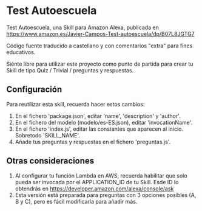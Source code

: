 # Test Autoescuela
Test Autoescuela, una Skill para Amazon Alexa, publicada en https://www.amazon.es/Javier-Campos-Test-autoescuela/dp/B07L8JGTG7

Código fuente traducido a castellano y con comentarios "extra" para fines educativos.

Siénte libre para utilizar este proyecto como punto de partida para crear tu Skill de tipo Quiz / Trivial / preguntas y respuestas.

## Configuración
Para reutilizar esta skill, recuerda hacer estos cambios:
1. En el fichero 'package.json', editar 'name', 'description' y 'author'.
2. En el fichero del modelo (modelo/es-ES.json), editar 'invocationName'.
3. En el fichero 'index.js', editar las constantes que aparecen al inicio. Sobretodo 'SKILL_NAME'.
4. Añade tus preguntas y respuestas en el fichero 'preguntas.js'.

## Otras consideraciones
1. Al configurar tu función Lambda en AWS, recuerda habilitar que solo pueda ser invocada por el APPLICATION_ID de tu Skill. Esde ID lo obtendrás en https://developer.amazon.com/alexa/console/ask
2. Esta versión está preparada para preguntas con 3 opciones posibles (A, B y C), pero es fácil modificarla para añadir más.
